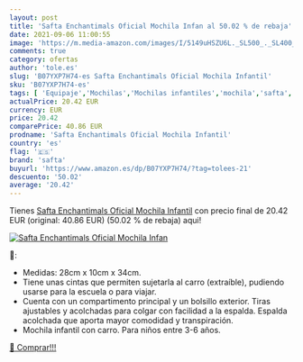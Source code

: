 ```yaml
---
layout: post
title: 'Safta Enchantimals Oficial Mochila Infan al 50.02 % de rebaja'
date: 2021-09-06 11:00:55
image: 'https://m.media-amazon.com/images/I/5149uHSZU6L._SL500_._SL400_.jpg'
comments: true
category: ofertas
author: 'tole.es'
slug: 'B07YXP7H74-es Safta Enchantimals Oficial Mochila Infantil'
sku: 'B07YXP7H74-es'
tags: [ 'Equipaje','Mochilas','Mochilas infantiles','mochila','safta', ]
actualPrice: 20.42 EUR
currency: EUR
price: 20.42
comparePrice: 40.86 EUR
prodname: 'Safta Enchantimals Oficial Mochila Infantil'
country: 'es'
flag: '🇪🇸'
brand: 'safta'
buyurl: 'https://www.amazon.es/dp/B07YXP7H74/?tag=tolees-21'
descuento: '50.02'
average: '20.42'
---
```


Tienes [Safta Enchantimals Oficial Mochila Infantil](https://www.amazon.es/dp/B07YXP7H74/?tag=tolees-21) con precio final de  20.42 EUR (original: 40.86 EUR) (50.02 %  de rebaja) aqui!

[![Safta Enchantimals Oficial Mochila Infan](https://m.media-amazon.com/images/I/5149uHSZU6L._SL500_._SL400_.jpg)](https://www.amazon.es/dp/B07YXP7H74/?tag=tolees-21)

🔎:

- Medidas: 28cm x 10cm x 34cm.
- Tiene unas cintas que permiten sujetarla al carro (extraíble), pudiendo usarse para la escuela o para viajar.
- Cuenta con un compartimento principal y un bolsillo exterior. Tiras ajustables y acolchadas para colgar con facilidad a la espalda. Espalda acolchada que aporta mayor comodidad y transpiración.
- Mochila infantil con carro. Para niños entre 3-6 años.

[🛒 Comprar!!!](https://www.amazon.es/dp/B07YXP7H74/?tag=tolees-21)
